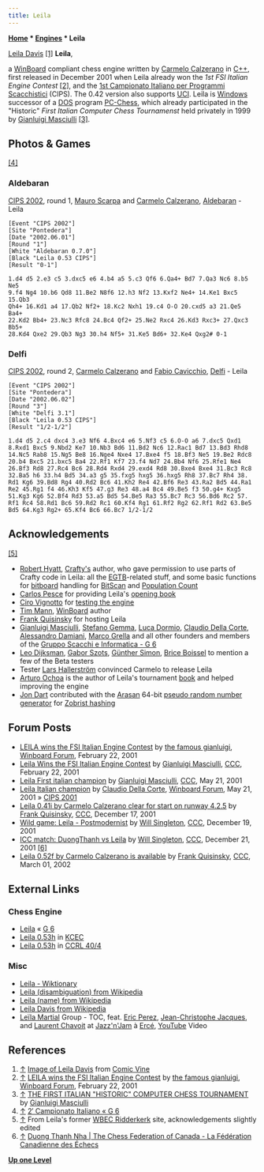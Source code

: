 ```yaml
---
title: Leila
---
```

**[Home](Home "Home") \* [Engines](Engines "Engines") \* Leila**



 [](https://comicvine.gamespot.com/images/1300-498372/) [Leila Davis](https://en.wikipedia.org/wiki/Leila_Davis) <a id="cite-note-1" href="#cite-ref-1">[1]</a> 
**Leila**,  

a [WinBoard](WinBoard "WinBoard") compliant chess engine written by [Carmelo Calzerano](Carmelo_Calzerano "Carmelo Calzerano") in [C++](Cpp "Cpp"), first released in December 2001 when Leila already won the *1st FSI Italian Engine Contest* <a id="cite-note-2" href="#cite-ref-2">[2]</a>, and the [1st Campionato Italiano per Programmi Scacchistici](CIPS_2001 "CIPS 2001") (CIPS). The 0.42 version also supports [UCI](UCI "UCI"). Leila is [Windows](Windows "Windows") successor of a [DOS](MS-DOS "MS-DOS") program [PC-Chess](index.php?title=PC-Chess&action=edit&redlink=1 "PC-Chess (page does not exist)"), which already participated in the "Historic" *First Italian Computer Chess Tournamenst* held privately in 1999 by [Gianluigi Masciulli](Gianluigi_Masciulli "Gianluigi Masciulli") <a id="cite-note-3" href="#cite-ref-3">[3]</a>. 



## Photos & Games


<a id="cite-note-4" href="#cite-ref-4">[4]</a>



### Aldebaran


 [](File:Gabriele-carmelo_cips2002.jpg) 
[CIPS 2002](CIPS_2002 "CIPS 2002"), round 1, [Mauro Scarpa](index.php?title=Mauro_Scarpa&action=edit&redlink=1 "Mauro Scarpa (page does not exist)") and [Carmelo Calzerano](Carmelo_Calzerano "Carmelo Calzerano"), [Aldebaran](Aldebaran "Aldebaran") - Leila




```
[Event "CIPS 2002"]
[Site "Pontedera"]
[Date "2002.06.01"]
[Round "1"]
[White "Aldebaran 0.7.0"]
[Black "Leila 0.53 CIPS"]
[Result "0-1"]

1.d4 d5 2.e3 c5 3.dxc5 e6 4.b4 a5 5.c3 Qf6 6.Qa4+ Bd7 7.Qa3 Nc6 8.b5 Ne5 
9.f4 Ng4 10.b6 Qd8 11.Be2 N8f6 12.h3 Nf2 13.Kxf2 Ne4+ 14.Ke1 Bxc5 15.Qb3 
Qh4+ 16.Kd1 a4 17.Qb2 Nf2+ 18.Kc2 Nxh1 19.c4 O-O 20.cxd5 a3 21.Qe5 Ba4+ 
22.Kd2 Bb4+ 23.Nc3 Rfc8 24.Bc4 Qf2+ 25.Ne2 Rxc4 26.Kd3 Rxc3+ 27.Qxc3 Bb5+ 
28.Kd4 Qxe2 29.Qb3 Ng3 30.h4 Nf5+ 31.Ke5 Bd6+ 32.Ke4 Qxg2# 0-1

```

### Delfi


 [](File:Carmelo-fabio_cips2002.jpg) 
[CIPS 2002](CIPS_2002 "CIPS 2002"), round 2, [Carmelo Calzerano](Carmelo_Calzerano "Carmelo Calzerano") and [Fabio Cavicchio](Fabio_Cavicchio "Fabio Cavicchio"), [Delfi](Delfi "Delfi") - Leila




```
[Event "CIPS 2002"]
[Site "Pontedera"]
[Date "2002.06.02"]
[Round "3"]
[White "Delfi 3.1"]
[Black "Leila 0.53 CIPS"]
[Result "1/2-1/2"]

1.d4 d5 2.c4 dxc4 3.e3 Nf6 4.Bxc4 e6 5.Nf3 c5 6.O-O a6 7.dxc5 Qxd1
8.Rxd1 Bxc5 9.Nbd2 Ke7 10.Nb3 Bd6 11.Bd2 Nc6 12.Rac1 Bd7 13.Bd3 Rhd8
14.Nc5 Rab8 15.Ng5 Be8 16.Nge4 Nxe4 17.Bxe4 f5 18.Bf3 Ne5 19.Be2 Rdc8
20.b4 Bxc5 21.bxc5 Ba4 22.Rf1 Kf7 23.f4 Nd7 24.Bb4 Nf6 25.Rfe1 Ne4
26.Bf3 Rd8 27.Rc4 Bc6 28.Rd4 Rxd4 29.exd4 Rd8 30.Bxe4 Bxe4 31.Bc3 Rc8
32.Ba5 h6 33.h4 Bd5 34.a3 g5 35.fxg5 hxg5 36.hxg5 Rh8 37.Bc7 Rh4 38.
Rd1 Kg6 39.Bd8 Rg4 40.Rd2 Bc6 41.Kh2 Re4 42.Bf6 Re3 43.Ra2 Bd5 44.Ra1
Re2 45.Rg1 f4 46.Kh3 Kf5 47.g3 Re3 48.a4 Bc4 49.Be5 f3 50.g4+ Kxg5
51.Kg3 Kg6 52.Bf4 Rd3 53.a5 Bd5 54.Be5 Ra3 55.Bc7 Rc3 56.Bd6 Rc2 57.
Rf1 Rc4 58.Rd1 Bc6 59.Rd2 Rc1 60.Kf4 Rg1 61.Rf2 Rg2 62.Rf1 Rd2 63.Be5
Bd5 64.Kg3 Rg2+ 65.Kf4 Bc6 66.Bc7 1/2-1/2

```

## Acknowledgements


<a id="cite-note-5" href="#cite-ref-5">[5]</a>



* [Robert Hyatt](Robert_Hyatt "Robert Hyatt"), [Crafty's](Crafty "Crafty") author, who gave permission to use parts of Crafty code in Leila: all the [EGTB](Endgame_Tablebases "Endgame Tablebases")-related stuff, and some basic functions for [bitboard](Bitboards "Bitboards") handling for [BitScan](BitScan "BitScan") and [Population Count](Population_Count "Population Count")
* [Carlos Pesce](Carlos_Pesce "Carlos Pesce") for providing Leila's [opening book](Opening_Book "Opening Book")
* [Ciro Vignotto](index.php?title=Ciro_Luigi_Vignotto&action=edit&redlink=1 "Ciro Luigi Vignotto (page does not exist)") for [testing the engine](Engine_Testing "Engine Testing")
* [Tim Mann](Tim_Mann "Tim Mann"), [WinBoard](WinBoard "WinBoard") author
* [Frank Quisinsky](Frank_Quisinsky "Frank Quisinsky") for hosting Leila
* [Gianluigi Masciulli](Gianluigi_Masciulli "Gianluigi Masciulli"), [Stefano Gemma](Stefano_Gemma "Stefano Gemma"), [Luca Dormio](Luca_Dormio "Luca Dormio"), [Claudio Della Corte](Claudio_Della_Corte "Claudio Della Corte"), [Alessandro Damiani](Alessandro_Damiani "Alessandro Damiani"), [Marco Grella](index.php?title=Marco_Grella&action=edit&redlink=1 "Marco Grella (page does not exist)") and all other founders and members of the [Gruppo Scacchi e Informatica - G 6](G_6 "G 6")
* [Leo Dijksman](Leo_Dijksman "Leo Dijksman"), [Gabor Szots](Gabor_Szots "Gabor Szots"), [Günther Simon](G%C3%BCnther_Simon "Günther Simon"), [Brice Boissel](index.php?title=Brice_Boissel&action=edit&redlink=1 "Brice Boissel (page does not exist)") to mention a few of the Beta testers
* Tester [Lars Hallerström](index.php?title=Lars_Hallerstr%C3%B6m&action=edit&redlink=1 "Lars Hallerström (page does not exist)") convinced Carmelo to release Leila
* [Arturo Ochoa](Arturo_Ochoa "Arturo Ochoa") is the author of Leila's tournament [book](Opening_Book "Opening Book") and helped improving the engine
* [Jon Dart](Jon_Dart "Jon Dart") contributed with the [Arasan](Arasan "Arasan") 64-bit [pseudo random number generator](Pseudorandom_Number_Generator "Pseudorandom Number Generator") for [Zobrist hashing](Zobrist_Hashing "Zobrist Hashing")


## Forum Posts


* [LEILA wins the FSI Italian Engine Contest](http://www.open-aurec.com/wbforum/viewtopic.php?f=18&t=33236) by [the famous gianluigi](Gianluigi_Masciulli "Gianluigi Masciulli"), [Winboard Forum](Computer_Chess_Forums "Computer Chess Forums"), February 22, 2001
* [Leila Wins the FSI Italian Engine Contest](https://www.stmintz.com/ccc/index.php?id=155432) by [Gianluigi Masciulli](Gianluigi_Masciulli "Gianluigi Masciulli"), [CCC](CCC "CCC"), February 22, 2001
* [Leila First italian champion](https://www.stmintz.com/ccc/index.php?id=170887) by [Gianluigi Masciulli](Gianluigi_Masciulli "Gianluigi Masciulli"), [CCC](CCC "CCC"), May 21, 2001
* [Leila Italian champion](http://www.open-aurec.com/wbforum/viewtopic.php?f=18&t=33806) by [Claudio Della Corte](Claudio_Della_Corte "Claudio Della Corte"), [Winboard Forum](Computer_Chess_Forums "Computer Chess Forums"), May 21, 2001 » [CIPS 2001](CIPS_2001 "CIPS 2001")
* [Leila 0.41i by Carmelo Calzerano clear for start on runway 4.2.5](https://www.stmintz.com/ccc/index.php?id=202398) by [Frank Quisinsky](Frank_Quisinsky "Frank Quisinsky"), [CCC](CCC "CCC"), December 17, 2001
* [Wild game: Leila - Postmodernist](https://www.stmintz.com/ccc/index.php?id=202581) by [Will Singleton](Will_Singleton "Will Singleton"), [CCC](CCC "CCC"), December 19, 2001
* [ICC match: DuongThanh vs Leila](https://www.stmintz.com/ccc/index.php?id=202936) by [Will Singleton](Will_Singleton "Will Singleton"), [CCC](CCC "CCC"), December 21, 2001 <a id="cite-note-6" href="#cite-ref-6">[6]</a>
* [Leila 0.52f by Carmelo Calzerano is available](https://www.stmintz.com/ccc/index.php?id=216085) by [Frank Quisinsky](Frank_Quisinsky "Frank Quisinsky"), [CCC](CCC "CCC"), March 01, 2002


## External Links


### Chess Engine


* [Leila](http://www.g-sei.org/leila/#squelch-taas-tab-content-0-0) « [G 6](G_6 "G 6")
* [Leila 0.53h](http://kirill-kryukov.com/chess/kcec/cgi/engine_details.cgi?print=Details&eng=Leila%200.53h#Leila_0_53h) in [KCEC](KCEC "KCEC")
* [Leila 0.53h](http://www.computerchess.org.uk/ccrl/404/cgi/engine_details.cgi?print=Details&each_game=1&eng=Leila%200.53h#Leila_0_53h) in [CCRL 40/4](CCRL "CCRL")


### Misc


* [Leila - Wiktionary](https://en.wiktionary.org/wiki/Leila)
* [Leila (disambiguation) from Wikipedia](https://en.wikipedia.org/wiki/Leila)
* [Leila (name) from Wikipedia](https://en.wikipedia.org/wiki/Leila_%28name%29)
* [Leila Davis from Wikipedia](https://en.wikipedia.org/wiki/Leila_Davis)
* [Leïla Martial](Category:Le%C3%AFla_Martial "Category:Leïla Martial") Group - TOC, feat. [Eric Perez](https://www.facebook.com/eric.perez.9022662), [Jean-Christophe Jacques](http://leilamartial.com/index.php/le-groupe/8-jean-christophe-jacques), and [Laurent Chavoit](http://www.actionjazz.fr/biographies/c/laurent-chavoit---contrebasse/index.html) at [Jazz'n'Jam](http://www.jazznjam.fr/) à [Ercé](https://en.wikipedia.org/wiki/Erc%C3%A9), [YouTube](https://en.wikipedia.org/wiki/YouTube) Video


 
## References


 1. <a id="cite-ref-1" href="#cite-note-1">↑</a> [Image of Leila Davis](https://comicvine.gamespot.com/images/1300-498372/) from [Comic Vine](https://comicvine.gamespot.com/) 
2. <a id="cite-ref-2" href="#cite-note-2">↑</a> [LEILA wins the FSI Italian Engine Contest](http://www.open-aurec.com/wbforum/viewtopic.php?f=18&t=33236) by [the famous gianluigi](Gianluigi_Masciulli "Gianluigi Masciulli"), [Winboard Forum](Computer_Chess_Forums "Computer Chess Forums"), February 22, 2001
3. <a id="cite-ref-3" href="#cite-note-3">↑</a> [THE FIRST ITALIAN "HISTORIC" COMPUTER CHESS TOURNAMENT](http://www.oocities.org/gmasciulli/first.htm) by [Gianluigi Masciulli](Gianluigi_Masciulli "Gianluigi Masciulli")
4. <a id="cite-ref-4" href="#cite-note-4">↑</a> [2′ Campionato Italiano « G 6](https://www.g-sei.org/2-campionato-italiano/)
5. <a id="cite-ref-5" href="#cite-note-5">↑</a> From Leila's former [WBEC Ridderkerk](WBEC "WBEC") site, acknowledgements slightly edited
6. <a id="cite-ref-6" href="#cite-note-6">↑</a> [Duong Thanh Nha | The Chess Federation of Canada - La Fédération Canadienne des Échecs](http://chess.ca/duong-thanh-nha)

**[Up one Level](Engines "Engines")**







 
